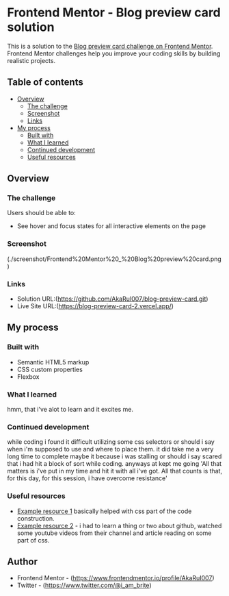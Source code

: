 # Frontend Mentor - Blog preview card solution

This is a solution to the [Blog preview card challenge on Frontend Mentor](https://www.frontendmentor.io/challenges/blog-preview-card-ckPaj01IcS). Frontend Mentor challenges help you improve your coding skills by building realistic projects.

## Table of contents

- [Overview](#overview)
  - [The challenge](#the-challenge)
  - [Screenshot](#screenshot)
  - [Links](#links)
- [My process](#my-process)
  - [Built with](#built-with)
  - [What I learned](#what-i-learned)
  - [Continued development](#continued-development)
  - [Useful resources](#useful-resources)

## Overview

### The challenge

Users should be able to:

- See hover and focus states for all interactive elements on the page

### Screenshot

(./screenshot/Frontend%20Mentor%20_%20Blog%20preview%20card.png)

### Links

- Solution URL:(https://github.com/AkaRuI007/blog-preview-card.git)
- Live Site URL:(https://blog-preview-card-2.vercel.app/)

## My process

### Built with

- Semantic HTML5 markup
- CSS custom properties
- Flexbox

### What I learned

hmm, that i've alot to learn and it excites me.

### Continued development

while coding i found it difficult utilizing some css selectors or should i say when i'm supposed to use and where to place them. it did take me a very long time to complete maybe it because i was stalling or should i say scared that i had hit a block of sort while coding. anyways at kept me going 'All that matters is i've put in my time and hit it with all i've got. All that counts is that, for this day, for this session, i have overcome resistance'

### Useful resources

- [Example resource 1](https://www.w3schools.com) basically helped with css part of the code construction.
- [Example resource 2](https://www.freecodecamp.com) - i had to learn a thing or two about github, watched some youtube videos from their channel and article reading on some part of css.

## Author

- Frontend Mentor - (https://www.frontendmentor.io/profile/AkaRuI007)
- Twitter -
(https://www.twitter.com/@i_am_brite)